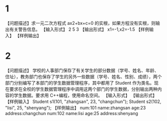 # 1

【问题描述】求一元二次方程式 ax2+bx+c=0 的实根，如果方程没有实根，则输出有关警告信息。
【输入形式】
2 5 3
【输出形式】
x1=-1,x2=-1.5
【样例输入】
【样例输出】

# 2

【问题描述】
学校的人事部门保存了有关学生的部分数据（学号、姓名、年龄、住址），教务部门也保存了学生的另外一些数据（学号、姓名、性别、成绩），两个部门分别编写了本部门的学生数据管理程序，其中都用了 Student 作为类名。现在要求在全校的学生数据管理程序中调用这两个部门的学生数据，分别输出两种内容的学生数据。要求用 C++编程，使用命名空间。
【输入形式】
【输出形式】
【样例输入】
Student s1(101, "zhangsan", 23, "changchun");
Student s2(102, "lisi", 25, "shenyang");
【样例输出】
num:101 name:zhangsan age:23 address:changchun
num:102 name:lisi age:25 address:shenyang
